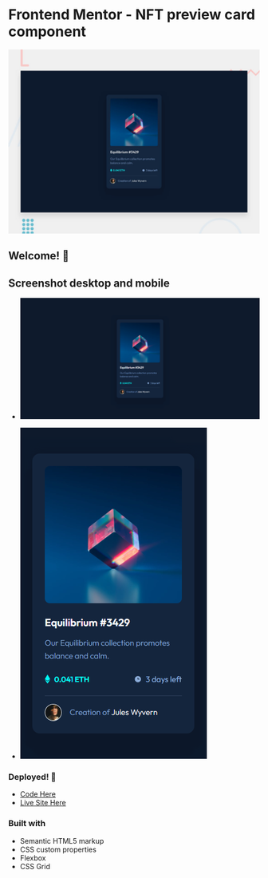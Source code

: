 # Frontend Mentor - NFT preview card component

![Design preview for the NFT preview card component coding challenge](./design/desktop-preview.jpg)

## Welcome! 👋


## Screenshot desktop and mobile

- ![Desktop](./images/screenshot_desktop.PNG)

- ![Mobile](./images/screenshot_mobile.PNG)

### **Deployed!** 🚀

- [Code Here](https://github.com/MaximilianoDanielGarcia/FrontendMentor/tree/master/nft-preview-card-component-main)
- [Live Site Here](https://nft-card-component-ivory.vercel.app/)
  
### Built with

- Semantic HTML5 markup
- CSS custom properties
- Flexbox
- CSS Grid

